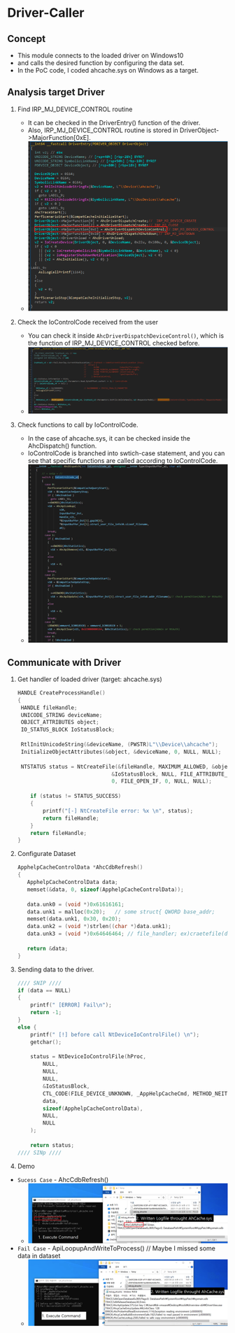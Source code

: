 # Driver-Caller
## Concept
- This module connects to the loaded driver on Windows10 
- and calls the desired function by configuring the data set.
- In the PoC code, I coded ahcache.sys on Windows as a target.

## Analysis target Driver
1. Find IRP_MJ_DEVICE_CONTROL routine
    - It can be checked in the DriverEntry() function of the driver. 
    - Also, IRP_MJ_DEVICE_CONTROL routine is stored in DriverObject->MajorFunction[0xE].
    - ![1.driver entry](https://github.com/blackcon/Driver-Caller/blob/main/images/1.%20driver%20entry.png?raw=true)

2. Check the IoControlCode received from the user
    - You can check it inside `AhcDriverDispatchDeviceControl()`, which is the function of IRP_MJ_DEVICE_CONTROL checked before.
    - ![2.IRP_MJ_DEVICE_CONTROL](https://github.com/blackcon/Driver-Caller/blob/main/images/2.%20IRP_MJ_DEVICE_CONTROL.png?raw=true)

3. Check functions to call by IoControlCode.
    - In the case of ahcache.sys, it can be checked inside the AhcDispatch() function.
    - IoControlCode is branched into swtich-case statement, and you can see that specific functions are called according to IoControlCode.
    - ![3.AphDispatch](https://github.com/blackcon/Driver-Caller/blob/main/images/3.%20AhcDispatch.png?raw=true)

## Communicate with Driver
1. Get handler of loaded driver (target: ahcache.sys)
   ```c
   HANDLE CreateProcessHandle()
   {
   	HANDLE fileHandle;
   	UNICODE_STRING deviceName;
   	OBJECT_ATTRIBUTES object;
   	IO_STATUS_BLOCK IoStatusBlock;

   	RtlInitUnicodeString(&deviceName, (PWSTR)L"\\Device\\ahcache");
   	InitializeObjectAttributes(&object, &deviceName, 0, NULL, NULL);

   	NTSTATUS status = NtCreateFile(&fileHandle, MAXIMUM_ALLOWED, &object, 
                                 &IoStatusBlock, NULL, FILE_ATTRIBUTE_NORMAL, 
                                 0, FILE_OPEN_IF, 0, NULL, NULL);

	   if (status != STATUS_SUCCESS)
	   {
		   printf("[-] NtCreateFile error: %x \n", status);
		   return fileHandle;
	   }
	   return fileHandle;
   }
   ```
   
 2. Configurate Dataset
     ```c
     ApphelpCacheControlData *AhcCdbRefresh()
     {
     	ApphelpCacheControlData data;
     	memset(&data, 0, sizeof(ApphelpCacheControlData));
     
     	data.unk0 = (void *)0x61616161;
     	data.unk1 = malloc(0x20);	// some struct{ QWORD base_addr;	unsigned __int16 offset; }
     	memset(data.unk1, 0x30, 0x20);
     	data.unk2 = (void *)strlen((char *)data.unk1);
     	data.unk3 = (void *)0x64646464;	// file_handler; ex)craetefile(data.unk1);
     
     	return &data;
     }
     ```
 3. Sending data to the driver.
    ```c
    //// SNIP ////
   	if (data == NULL)
	{
		printf(" [ERROR] Fail\n");
		return -1;
	}
	else {
		printf(" [!] before call NtDeviceIoControlFile() \n");
		getchar();

		status = NtDeviceIoControlFile(hProc,
			NULL,
			NULL,
			NULL,
			&IoStatusBlock,
			CTL_CODE(FILE_DEVICE_UNKNOWN, _AppHelpCacheCmd, METHOD_NEITHER, FILE_ANY_ACCESS),
			data,
			sizeof(ApphelpCacheControlData),
			NULL,
			NULL
		);

		return status;
    //// SINp ////
    ```
  
4. Demo
  - `Sucess Case` - AhcCdbRefresh()
    - ![AhcCdbRefresh](https://github.com/blackcon/Driver-Caller/blob/main/images/4.%20call%20func%20AhcCdbRefresh.png?raw=true)
  - `Fail Case` - ApiLoopupAndWriteToProcess() // Maybe I missed some data in dataset
    - ![ApiLoopupAndWriteToProcess](https://github.com/blackcon/Driver-Caller/blob/main/images/5.%20call%20func%20AhcApiLoopupAndWriteToProcess.png?raw=true)
  
